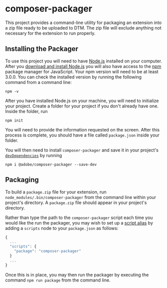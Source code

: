# composer-packager

This project provides a command-line utility for packaging an extension into a zip file ready to be uploaded to DTM. The zip file will exclude anything not necessary for the extension to run properly.

## Installing the Packager

To use this project you will need to have [Node.js](https://nodejs.org/en/) installed on your computer. After you [download and install Node.js](https://nodejs.org/en/download/) you will also have access to the [npm](https://www.npmjs.com/) package manager for JavaScript. Your npm version will need to be at least 3.0.0. You can check the installed version by running the following command from a command line:

```
npm -v
```

After you have installed Node.js on your machine, you will need to initialize your project. Create a folder for your project if you don't already have one. Inside the folder, run

```
npm init
```

You will need to provide the information requested on the screen. After this process is complete, you should have a file called `package.json` inside your folder.

You will then need to install `composer-packager` and save it in your project's [`devDependencies`](https://docs.npmjs.com/files/package.json#devdependencies) by running

```
npm i @adobe/composer-packager --save-dev
```

## Packaging

To build a `package.zip` file for your extension, run `node_modules/.bin/composer-packager` from the command line within your project's directory. A `package.zip` file should appear in your project's directory.

Rather than type the path to the `composer-packager` script each time you would like the run the packager, you may wish to set up a [script alias](https://docs.npmjs.com/misc/scripts) by adding a `scripts` node to your `package.json` as follows:

```javascript
{
  ...
  "scripts": {
    "package": "composer-packager"
  }
  ...
}
```

Once this is in place, you may then run the packager by executing the command `npm run package` from the command line.
